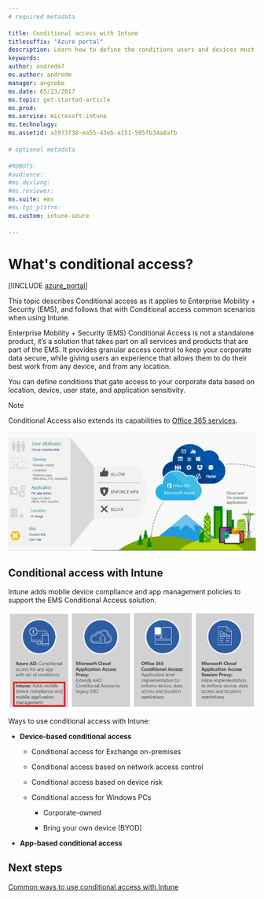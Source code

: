 ```yaml
---
# required metadata

title: Conditional access with Intune
titlesuffix: "Azure portal"
description: Learn how to define the conditions users and devices must meet to access company resources in Microsoft Intune."
keywords:
author: andredm7
ms.author: andredm
manager: angrobe
ms.date: 05/23/2017
ms.topic: get-started-article
ms.prod:
ms.service: microsoft-intune
ms.technology:
ms.assetid: a1973f38-ea55-43eb-a151-505fb34a8afb

# optional metadata

#ROBOTS:
#audience:
#ms.devlang:
#ms.reviewer:
ms.suite: ems
#ms.tgt_pltfrm:
ms.custom: intune-azure

---
```


# What's conditional access?

[!INCLUDE [azure_portal](./includes/azure_portal.md)]

This topic describes Conditional access as it applies to Enterprise Mobility + Security (EMS), and follows that with Conditional access common scenarios when using Intune.

Enterprise Mobility + Security (EMS) Conditional Access is not a standalone product, it’s a solution that takes part on all services and products that are part of the EMS. It provides granular access control to keep your corporate data secure, while giving users an experience that allows them to do their best work from any device, and from any location.

You can define conditions that gate access to your corporate data based on location, device, user state, and application sensitivity.

> [!NOTE] 
> Conditional Access also extends its capabilities to [Office 365 services](https://blogs.technet.microsoft.com/wbaer/2017/02/17/conditional-access-policies-with-sharepoint-online-and-onedrive-for-business/).

![Conditional access architectural diagram](./media/ca-diagram-1.png)

## Conditional access with Intune

Intune adds mobile device compliance and app management policies to support the EMS Conditional Access solution.

![Intune and conditional access when using EMS](./media/intune-with-ca-1.png)

Ways to use conditional access with Intune:

-   **Device-based conditional access**

    -   Conditional access for Exchange on-premises

    -   Conditional access based on network access control

    -   Conditional access based on device risk

    -   Conditional access for Windows PCs

        -   Corporate-owned

        -   Bring your own device (BYOD)

-   **App-based conditional access**

## Next steps

[Common ways to use conditional access with Intune](conditional-access-intune-common-ways-use.md)

